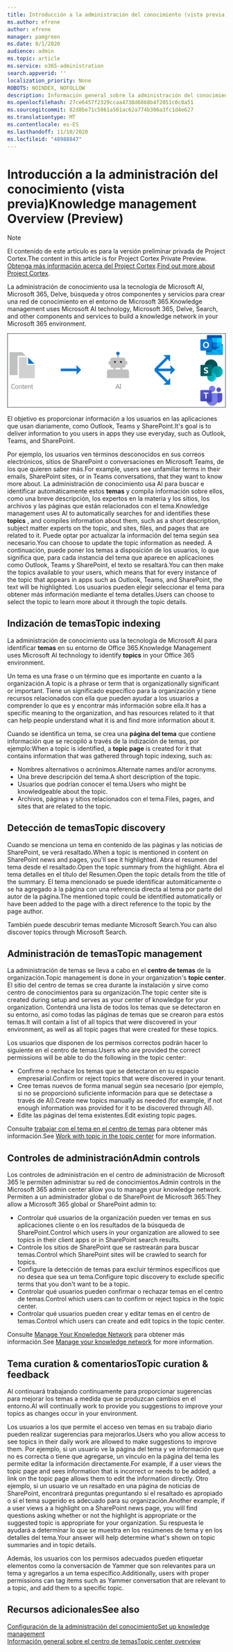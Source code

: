 ```yaml
---
title: Introducción a la administración del conocimiento (vista previa)
ms.author: efrene
author: efrene
manager: pamgreen
ms.date: 8/1/2020
audience: admin
ms.topic: article
ms.service: o365-administration
search.appverid: ''
localization_priority: None
ROBOTS: NOINDEX, NOFOLLOW
description: Información general sobre la administración del conocimiento en Project Cortex.
ms.openlocfilehash: 27ce6457f2329ccaa4738d6868b4f2051c0c0a51
ms.sourcegitcommit: 82d8be71c5861a501ac62a774b306a3fc1d4e627
ms.translationtype: MT
ms.contentlocale: es-ES
ms.lasthandoff: 11/10/2020
ms.locfileid: "48988847"
---
```

# <a name="knowledge-management-overview-preview"></a><span data-ttu-id="94a11-103">Introducción a la administración del conocimiento (vista previa)</span><span class="sxs-lookup"><span data-stu-id="94a11-103">Knowledge management Overview (Preview)</span></span>

> [!Note] 
> <span data-ttu-id="94a11-104">El contenido de este artículo es para la versión preliminar privada de Project Cortex.</span><span class="sxs-lookup"><span data-stu-id="94a11-104">The content in this article is for Project Cortex Private Preview.</span></span> <span data-ttu-id="94a11-105">[Obtenga más información acerca del Project Cortex](https://aka.ms/projectcortex).</span><span class="sxs-lookup"><span data-stu-id="94a11-105">[Find out more about Project Cortex](https://aka.ms/projectcortex).</span></span>

<span data-ttu-id="94a11-106">La administración de conocimiento usa la tecnología de Microsoft AI, Microsoft 365, Delve, búsqueda y otros componentes y servicios para crear una red de conocimiento en el entorno de Microsoft 365.</span><span class="sxs-lookup"><span data-stu-id="94a11-106">Knowledge management uses Microsoft AI technology, Microsoft 365, Delve, Search, and other components and services to build a knowledge network in your Microsoft 365 environment.</span></span> 

   ![Flujo de administración de conocimiento](../media/content-understanding/knowledge-management-flowchart.png) </br> 

<span data-ttu-id="94a11-108">El objetivo es proporcionar información a los usuarios en las aplicaciones que usan diariamente, como Outlook, Teams y SharePoint.</span><span class="sxs-lookup"><span data-stu-id="94a11-108">It's goal is to deliver information to you users in apps they use everyday, such as Outlook, Teams, and SharePoint.</span></span>

<span data-ttu-id="94a11-109">Por ejemplo, los usuarios ven términos desconocidos en sus correos electrónicos, sitios de SharePoint o conversaciones en Microsoft Teams, de los que quieren saber más.</span><span class="sxs-lookup"><span data-stu-id="94a11-109">For example, users see unfamiliar terms in their emails, SharePoint sites, or in Teams conversations, that they want to know more about.</span></span> <span data-ttu-id="94a11-110">La administración de conocimiento usa AI para buscar e identificar automáticamente estos **temas** y compila información sobre ellos, como una breve descripción, los expertos en la materia y los sitios, los archivos y las páginas que están relacionados con el tema.</span><span class="sxs-lookup"><span data-stu-id="94a11-110">Knowledge management uses AI to automatically searches for and identifies these **topics** , and compiles information about them, such as a short description, subject matter experts on the topic, and sites, files, and pages that are related to it.</span></span> <span data-ttu-id="94a11-111">Puede optar por actualizar la información del tema según sea necesario.</span><span class="sxs-lookup"><span data-stu-id="94a11-111">You can choose to update the topic information as needed.</span></span> <span data-ttu-id="94a11-112">A continuación, puede poner los temas a disposición de los usuarios, lo que significa que, para cada instancia del tema que aparece en aplicaciones como Outlook, Teams y SharePoint, el texto se resaltará.</span><span class="sxs-lookup"><span data-stu-id="94a11-112">You can then make the topics available to your users, which means that for every instance of the topic that appears in apps such as Outlook, Teams, and SharePoint, the text will be highlighted.</span></span> <span data-ttu-id="94a11-113">Los usuarios pueden elegir seleccionar el tema para obtener más información mediante el tema detalles.</span><span class="sxs-lookup"><span data-stu-id="94a11-113">Users can choose to select the topic to learn more about it through the topic details.</span></span>


## <a name="topic-indexing"></a><span data-ttu-id="94a11-114">Indización de temas</span><span class="sxs-lookup"><span data-stu-id="94a11-114">Topic indexing</span></span>

<span data-ttu-id="94a11-115">La administración de conocimiento usa la tecnología de Microsoft AI para identificar **temas** en su entorno de Office 365.</span><span class="sxs-lookup"><span data-stu-id="94a11-115">Knowledge Management uses Microsoft AI technology to identify **topics** in your Office 365 environment.</span></span>

<span data-ttu-id="94a11-116">Un tema es una frase o un término que es importante en cuanto a la organización.</span><span class="sxs-lookup"><span data-stu-id="94a11-116">A topic is a phrase or term that is organizationally significant or important.</span></span> <span data-ttu-id="94a11-117">Tiene un significado específico para la organización y tiene recursos relacionados con ella que pueden ayudar a los usuarios a comprender lo que es y encontrar más información sobre ella.</span><span class="sxs-lookup"><span data-stu-id="94a11-117">It has a specific meaning to the organization, and has resources related to it that can help people understand what it is and find more information about it.</span></span>

<span data-ttu-id="94a11-118">Cuando se identifica un tema, se crea una **página del tema** que contiene información que se recopiló a través de la indización de temas, por ejemplo:</span><span class="sxs-lookup"><span data-stu-id="94a11-118">When a topic is identified, a **topic page** is created for it that contains information that was gathered through topic indexing, such as:</span></span>

- <span data-ttu-id="94a11-119">Nombres alternativos o acrónimos.</span><span class="sxs-lookup"><span data-stu-id="94a11-119">Alternate names and/or acronyms.</span></span>
- <span data-ttu-id="94a11-120">Una breve descripción del tema.</span><span class="sxs-lookup"><span data-stu-id="94a11-120">A short description of the topic.</span></span>
- <span data-ttu-id="94a11-121">Usuarios que podrían conocer el tema.</span><span class="sxs-lookup"><span data-stu-id="94a11-121">Users who might be knowledgeable about the topic.</span></span>
- <span data-ttu-id="94a11-122">Archivos, páginas y sitios relacionados con el tema.</span><span class="sxs-lookup"><span data-stu-id="94a11-122">Files, pages, and sites that are related to the topic.</span></span>


## <a name="topic-discovery"></a><span data-ttu-id="94a11-123">Detección de temas</span><span class="sxs-lookup"><span data-stu-id="94a11-123">Topic discovery</span></span>
<span data-ttu-id="94a11-124">Cuando se menciona un tema en contenido de las páginas y las noticias de SharePoint, se verá resaltado.</span><span class="sxs-lookup"><span data-stu-id="94a11-124">When a topic is mentioned in content on SharePoint news and pages, you'll see it highlighted.</span></span> <span data-ttu-id="94a11-125">Abra el resumen del tema desde el resaltado.</span><span class="sxs-lookup"><span data-stu-id="94a11-125">Open the topic summary from the highlight.</span></span> <span data-ttu-id="94a11-126">Abra el tema detalles en el título del Resumen.</span><span class="sxs-lookup"><span data-stu-id="94a11-126">Open the topic details from the title of the summary.</span></span> <!--(msg for Efren: not sure if I should use discovery for this; we use discovered in-product for indexing?)--> <span data-ttu-id="94a11-127">El tema mencionado se puede identificar automáticamente o se ha agregado a la página con una referencia directa al tema por parte del autor de la página.</span><span class="sxs-lookup"><span data-stu-id="94a11-127">The mentioned topic could be identified automatically or have been added to the page with a direct reference to the topic by the page author.</span></span>

<span data-ttu-id="94a11-128">También puede descubrir temas mediante Microsoft Search.</span><span class="sxs-lookup"><span data-stu-id="94a11-128">You can also discover topics through Microsoft Search.</span></span>


## <a name="topic-management"></a><span data-ttu-id="94a11-129">Administración de temas</span><span class="sxs-lookup"><span data-stu-id="94a11-129">Topic management</span></span>

<span data-ttu-id="94a11-130">La administración de temas se lleva a cabo en el **centro de temas** de la organización.</span><span class="sxs-lookup"><span data-stu-id="94a11-130">Topic management is done in your organization's **topic center**.</span></span> <span data-ttu-id="94a11-131">El sitio del centro de temas se crea durante la instalación y sirve como centro de conocimientos para su organización.</span><span class="sxs-lookup"><span data-stu-id="94a11-131">The topic center site is created during setup and serves as your center of knowledge for your organization.</span></span> <span data-ttu-id="94a11-132">Contendrá una lista de todos los temas que se detectaron en su entorno, así como todas las páginas de temas que se crearon para estos temas.</span><span class="sxs-lookup"><span data-stu-id="94a11-132">It will contain a list of all topics that were discovered in your environment, as well as all topic pages that were created for these topics.</span></span> 

<span data-ttu-id="94a11-133">Los usuarios que disponen de los permisos correctos podrán hacer lo siguiente en el centro de temas:</span><span class="sxs-lookup"><span data-stu-id="94a11-133">Users who are provided the correct permissions will be able to do the following in the topic center:</span></span>

- <span data-ttu-id="94a11-134">Confirme o rechace los temas que se detectaron en su espacio empresarial.</span><span class="sxs-lookup"><span data-stu-id="94a11-134">Confirm or reject topics that were discovered in your tenant.</span></span>
- <span data-ttu-id="94a11-135">Cree temas nuevos de forma manual según sea necesario (por ejemplo, si no se proporcionó suficiente información para que se detectase a través de AI).</span><span class="sxs-lookup"><span data-stu-id="94a11-135">Create new topics manually as needed (for example, if not enough information was provided for it to be discovered through AI).</span></span>
- <span data-ttu-id="94a11-136">Edite las páginas del tema existentes.</span><span class="sxs-lookup"><span data-stu-id="94a11-136">Edit existing topic pages.</span></span></br>

<span data-ttu-id="94a11-137">Consulte [trabajar con el tema en el centro de temas](work-with-topics.md) para obtener más información.</span><span class="sxs-lookup"><span data-stu-id="94a11-137">See [Work with topic in the topic center](work-with-topics.md) for more information.</span></span>  


## <a name="admin-controls"></a><span data-ttu-id="94a11-138">Controles de administración</span><span class="sxs-lookup"><span data-stu-id="94a11-138">Admin controls</span></span>

<span data-ttu-id="94a11-139">Los controles de administración en el centro de administración de Microsoft 365 le permiten administrar su red de conocimientos.</span><span class="sxs-lookup"><span data-stu-id="94a11-139">Admin controls in the Microsoft 365 admin center  allow you to manage your knowledge network.</span></span> <span data-ttu-id="94a11-140">Permiten a un administrador global o de SharePoint de Microsoft 365:</span><span class="sxs-lookup"><span data-stu-id="94a11-140">They allow a Microsoft 365 global or SharePoint admin to:</span></span>

- <span data-ttu-id="94a11-141">Controlar qué usuarios de la organización pueden ver temas en sus aplicaciones cliente o en los resultados de la búsqueda de SharePoint.</span><span class="sxs-lookup"><span data-stu-id="94a11-141">Control which users in your organization are allowed to see topics in their client apps or in SharePoint search results.</span></span>
- <span data-ttu-id="94a11-142">Controle los sitios de SharePoint que se rastrearán para buscar temas.</span><span class="sxs-lookup"><span data-stu-id="94a11-142">Control which SharePoint sites will be crawled to search for topics.</span></span>
- <span data-ttu-id="94a11-143">Configure la detección de temas para excluir términos específicos que no desea que sea un tema.</span><span class="sxs-lookup"><span data-stu-id="94a11-143">Configure topic discovery to exclude specific terms that you don't want to be a topic.</span></span>
- <span data-ttu-id="94a11-144">Controlar qué usuarios pueden confirmar o rechazar temas en el centro de temas.</span><span class="sxs-lookup"><span data-stu-id="94a11-144">Control which users can to confirm or reject topics in the topic center.</span></span>
- <span data-ttu-id="94a11-145">Controlar qué usuarios pueden crear y editar temas en el centro de temas.</span><span class="sxs-lookup"><span data-stu-id="94a11-145">Control which users can create and edit topics in the topic center.</span></span>

<span data-ttu-id="94a11-146">Consulte [Manage Your Knowledge Network](topic-experiences-discovery.md) para obtener más información.</span><span class="sxs-lookup"><span data-stu-id="94a11-146">See [Manage your knowledge network](topic-experiences-discovery.md) for more information.</span></span> 

## <a name="topic-curation--feedback"></a><span data-ttu-id="94a11-147">Tema curation & comentarios</span><span class="sxs-lookup"><span data-stu-id="94a11-147">Topic curation & feedback</span></span>

<span data-ttu-id="94a11-148">AI continuará trabajando continuamente para proporcionar sugerencias para mejorar los temas a medida que se produzcan cambios en el entorno.</span><span class="sxs-lookup"><span data-stu-id="94a11-148">AI will continually work to provide you suggestions to improve your topics as changes occur in your environment.</span></span>

<span data-ttu-id="94a11-149">Los usuarios a los que permite el acceso ven temas en su trabajo diario pueden realizar sugerencias para mejorarlos.</span><span class="sxs-lookup"><span data-stu-id="94a11-149">Users who you allow access to see topics in their daily work are allowed to make suggestions to improve them.</span></span> <span data-ttu-id="94a11-150">Por ejemplo, si un usuario ve la página del tema y ve información que no es correcta o tiene que agregarse, un vínculo en la página del tema les permite editar la información directamente.</span><span class="sxs-lookup"><span data-stu-id="94a11-150">For example, if a user views the topic page and sees information that is incorrect or needs to be added, a link on the topic page allows them to edit the information directly.</span></span> <span data-ttu-id="94a11-151">Otro ejemplo, si un usuario ve un resaltado en una página de noticias de SharePoint, encontrará preguntas preguntando si el resaltado es apropiado o si el tema sugerido es adecuado para su organización.</span><span class="sxs-lookup"><span data-stu-id="94a11-151">Another example, if a user views a a highlight on a SharePoint news page, you will find questions asking whether or not the highlight is appropriate or the suggested topic is appropriate for your organization.</span></span> <span data-ttu-id="94a11-152">Su respuesta le ayudará a determinar lo que se muestra en los resúmenes de tema y en los detalles del tema.</span><span class="sxs-lookup"><span data-stu-id="94a11-152">Your answer will help determine what's shown on topic summaries and in topic details.</span></span>

<span data-ttu-id="94a11-153">Además, los usuarios con los permisos adecuados pueden etiquetar elementos como la conversación de Yammer que son relevantes para un tema y agregarlos a un tema específico.</span><span class="sxs-lookup"><span data-stu-id="94a11-153">Additionally, users with proper permissions can tag items such as Yammer conversation that are relevant to a topic, and add them to a specific topic.</span></span> <!--(msg for Efren: changed to Yammer, because we will not have shipped Teams yet)-->


## <a name="see-also"></a><span data-ttu-id="94a11-154">Recursos adicionales</span><span class="sxs-lookup"><span data-stu-id="94a11-154">See also</span></span>
[<span data-ttu-id="94a11-155">Configuración de la administración del conocimiento</span><span class="sxs-lookup"><span data-stu-id="94a11-155">Set up knowledge management</span></span>](set-up-topic-experiences.md)</br>
[<span data-ttu-id="94a11-156">Información general sobre el centro de temas</span><span class="sxs-lookup"><span data-stu-id="94a11-156">Topic center overview</span></span>](topic-center-overview.md)
